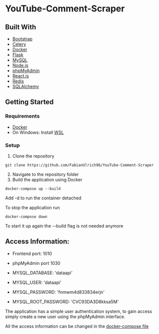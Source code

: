 # YouTube-Comment-Scraper

## Built With

* [Bootstrap](https://react-bootstrap.github.io/)
* [Celery](https://docs.celeryproject.org/en/stable/)
* [Docker](https://www.docker.com)
* [Flask](https://flask.palletsprojects.com/en/2.0.x/)
* [MySQL](https://www.mysql.com/)
* [Node.js](https://nodejs.org/en/)
* [phpMyAdmin](https://www.phpmyadmin.net/)
* [React.js](https://reactjs.org)
* [Redis](https://redis.io/)
* [SQLAlchemy](https://www.sqlalchemy.org/)

## Getting Started

### Requirements

* [Docker](https://www.docker.com/)
* On Windows: Install [WSL](https://docs.docker.com/desktop/windows/wsl/)

### Setup

1. Clone the repository
```
git clone https://github.com/FabianUlrich96/YouTube-Comment-Scraper
```
2. Navigate to the repository folder
3. Build the application using Docker
```
docker-compose up --build
```
Add -d to run the container detached

To stop the application run 
```
docker-compose down
```

To start it up again the --build flag is not needed anymore

## Access Information:
* Frontend port: 1010
* phpMyAdmin port 1030

* MYSQL_DATABASE: 'dataapi'
* MYSQL_USER: 'dataapi'
* MYSQL_PASSWORD: 'fnmwm4d833834erjn'
* MYSQL_ROOT_PASSWORD: 'CVC93DA3D8kksa5M'

The application has a simple user authentication system, to gain access simply create a new user using the phpMyAdmin interface. 

All the access information can be changed in the [docker-compose file](../main/docker-compose.yml)

